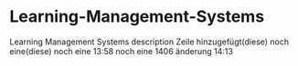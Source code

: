﻿# Learning-Management-Systems
Learning Management Systems description
Zeile hinzugefügt(diese)
noch eine(diese)
noch eine 13:58
noch eine 1406
änderung 14:13